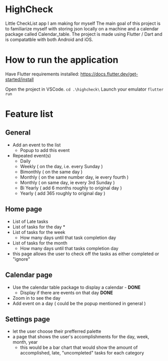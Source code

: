 # HighCheck
Little CheckList app I am making for myself
The main goal of this project is to familiarize myself with storing json locally on a machine and a calendar package called Calendar_table. 
The project is made using Flutter / Dart and is compatatble with both Android and iOS. 

# How to run the application
Have Flutter requirements installed: 
https://docs.flutter.dev/get-started/install

Open the project in VSCode. 
``` cd .\highcheck\ ```
Launch your emulator
``` flutter run ```

# Feature list

## General 

* Add an event to the list
    * Popup to add this event
* Repeated event(s)
    * Daily
    * Weekly ( on the day, i.e. every Sunday )
    * Bimonthly ( on the same day )
    * Monthly ( on the same number day, ie every fourth )
    * Monthly ( on same day, ie every 3rd Sunday )
    * Bi Yearly ( add 6 months roughly to original day )
    * Yearly ( add 365 roughly to original day )

## Home page

* List of Late tasks
* List of tasks for the day
    * 
* List of tasks for the week
    * How many days until that task completion day
* List of tasks for the month
    * How many days until that tasks completion day
* this page allows the user to check off the tasks as either completed or "ignore"

## Calendar page

* Use the calendar table package to display a calendar - **DONE**
    * Display if there are events on that day **DONE**
* Zoom in to see the day 
* Add event on a day ( could be the popup mentioned in general )

## Settings page

* let the user choose their prefferred palette
* a page that shows the user's accomplishments for the day, week, month, year  
    * this would be a bar chart that would show the amount of accomplished, late, "uncompleted" tasks for each category

